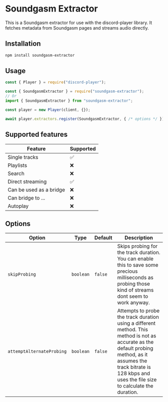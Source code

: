 # Soundgasm Extractor

This is a Soundgasm extractor for use with the discord-player library. It fetches metadata from Soundgasm pages and streams audio directly.

## Installation

```bash
npm install soundgasm-extractor
```

## Usage

```js
const { Player } = require("discord-player");

const { SoundgasmExtractor } = require("soundgasm-extractor");
// Or
import { SoundgasmExtractor } from "soundgasm-extractor";

const player = new Player(client, {});

await player.extractors.register(SoundgasmExtractor, { /* options */ });
```

## Supported features

| Feature | Supported |
| --- | --- |
| Single tracks | ✅ |
| Playlists | ❌ |
| Search | ❌ |
| Direct streaming | ✅ |
| Can be used as a bridge | ❌ |
| Can bridge to ... | ❌ |
| Autoplay | ❌ |

## Options

| Option | Type | Default | Description |
| --- | --- | --- | --- |
| `skipProbing` | `boolean` | `false` | Skips probing for the track duration. You can enable this to save some precious milliseconds as probing those kind of streams dont seem to work anyway. |
| `attemptAlternateProbing` | `boolean` | `false` | Attempts to probe the track duration using a different method. This method is not as accurate as the default probing method, as it assumes the track bitrate is 128 kbps and uses the file size to calculate the duration. |